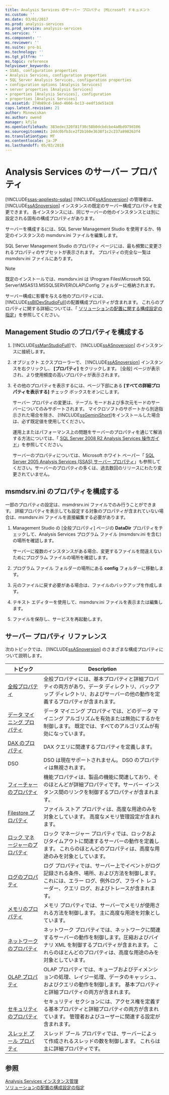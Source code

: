 ```yaml
---
title: Analysis Services のサーバー プロパティ |Microsoft ドキュメント
ms.custom: ''
ms.date: 03/01/2017
ms.prod: analysis-services
ms.prod_service: analysis-services
ms.service: ''
ms.component: ''
ms.reviewer: ''
ms.suite: pro-bi
ms.technology: ''
ms.tgt_pltfrm: ''
ms.topic: reference
helpviewer_keywords:
- SSAS, configuration properties
- Analysis Services, configuration properties
- SQL Server Analysis Services, configuration properties
- configuration options [Analysis Services]
- server properties [Analysis Services]
- properties [Analysis Services], configuration
- properties [Analysis Services]
ms.assetid: 274b89cd-14ed-4666-bc13-eedf1de51e18
caps.latest.revision: 21
author: Minewiskan
ms.author: owend
manager: kfile
ms.openlocfilehash: 383edec320f81f30c58b0dcbdcbe4a0bd979d106
ms.sourcegitcommit: 2ddc0bfb3ce2f2b160e3638f1c2c237a898263f4
ms.translationtype: MT
ms.contentlocale: ja-JP
ms.lasthandoff: 05/03/2018
---
```

# <a name="server-properties-in-analysis-services"></a>Analysis Services のサーバー プロパティ
[!INCLUDE[ssas-appliesto-sqlas](../../includes/ssas-appliesto-sqlas.md)]
  [!INCLUDE[ssASnoversion](../../includes/ssasnoversion-md.md)] の管理者は、 [!INCLUDE[ssASnoversion](../../includes/ssasnoversion-md.md)] インスタンスの既定のサーバー構成プロパティを変更できます。 各インスタンスには、同じサーバーの他のインスタンスとは別に設定される固有の構成プロパティがあります。  
  
 サーバーを構成するには、SQL Server Management Studio を使用するか、特定のインスタンスの msmdsrv.ini ファイルを編集します。  
 
SQL Server Management Studio のプロパティ ページには、最も頻繁に変更されるプロパティのサブセットが表示されます。 プロパティの完全な一覧は msmdsrv.ini ファイルにあります。   
  
> [!NOTE]  
>  既定のインストールでは、msmdsrv.ini は \Program Files\Microsoft SQL Server\MSAS13.MSSQLSERVER\OLAP\Config フォルダーに格納されます。
> 
> サーバー構成に影響を与える他のプロパティには、 [!INCLUDE[ssBIDevStudioFull](../../includes/ssbidevstudiofull-md.md)]の配置構成プロパティが含まれます。 これらのプロパティに関する詳細については、「 [ソリューションの配置に関する構成設定の指定](../../analysis-services/multidimensional-models/deployment-script-files-solution-deployment-config-settings.md)」を参照してください。
 
##  <a name="bkmk_config"></a> Management Studio のプロパティを構成する 
  
1.  [!INCLUDE[ssManStudioFull](../../includes/ssmanstudiofull-md.md)]で、 [!INCLUDE[ssASnoversion](../../includes/ssasnoversion-md.md)] のインスタンスに接続します。  
  
2. オブジェクト エクスプローラーで、 [!INCLUDE[ssASnoversion](../../includes/ssasnoversion-md.md)] インスタンスを右クリックし、 **[プロパティ]** をクリックします。 [全般] ページが表示され、より使用頻度の高いプロパティが表示されます。  

3.  その他のプロパティを表示するには、ページ下部にある **[すべての詳細プロパティを表示する]** チェック ボックスをオンにします。  
  
     サーバー プロパティの変更は、テーブル モードおよび多次元モードのサーバーについてのみサポートされます。 マイクロソフトのサポートから別途指示された場合を除き、 [!INCLUDE[ssGeminiShort](../../includes/ssgeminishort-md.md)]をインストールした場合は、必ず既定値を使用してください。  
  
     運用上またはパフォーマンス上の問題をサーバーのプロパティを通じて解消する方法については、「 [SQL Server 2008 R2 Analysis Services 操作ガイド](http://go.microsoft.com/fwlink/?LinkID=225539)」を参照してください。  
  
     サーバーのプロパティについては、Microsoft ホワイト ペーパー「 [SQL Server 2005 Analysis Services (SSAS) サーバー プロパティ](http://go.microsoft.com/fwlink/?LinkID=199102)」も参照してください。サーバーのプロパティの多くは、過去数回のリリースにわたり変更されていません。    
  
##  <a name="bkmk_msmdsrvini"></a> msmdsrv.ini のプロパティを構成する
  一部のプロパティの設定は、msmdrsrv.ini ファイルでのみ行うことができます。 詳細プロパティを表示しても設定する対象のプロパティが含まれていない場合は、msmdsrv.ini ファイルを直接編集する必要があります。
  
1.  Management Studio の [全般プロパティ] ページの **DataDir** プロパティをチェックして、Analysis Services プログラム ファイル (msmdsrv.ini を含む) の場所を確認します。

     サーバーに複数のインスタンスがある場合、変更するファイルを間違えないためにプログラム ファイルの場所を確認します。  
  
2.  プログラム ファイル フォルダーの場所にある **config** フォルダーに移動します。

3. 元のファイルに戻す必要がある場合は、ファイルのバックアップを作成します。  
  
4.  テキスト エディターを使用して、msmdsrv.ini ファイルを表示または編集します。  
  
5.  ファイルを保存し、サービスを再起動します。  
  
##  <a name="bkmk_ref"></a> サーバー プロパティ リファレンス  
  
 次のトピックでは、 [!INCLUDE[ssASnoversion](../../includes/ssasnoversion-md.md)] のさまざまな構成プロパティについて説明します。  
  
|トピック|Description|  
|-----------|-----------------|  
|[全般プロパティ](../../analysis-services/server-properties/general-properties.md)|全般プロパティには、基本プロパティと詳細プロパティの両方があり、データ ディレクトリ、バックアップ ディレクトリ、およびサーバーの他の動作を定義するプロパティが含まれます。|  
|[データ マイニング プロパティ](../../analysis-services/server-properties/data-mining-properties.md)|データ マイニング プロパティでは、どのデータ マイニング アルゴリズムを有効または無効にするかを制御します。 既定では、すべてのアルゴリズムが有効になっています。| 
|[DAX のプロパティ](../../analysis-services/server-properties/dax-properties.md)|DAX クエリに関連するプロパティを定義します。|
|DSO|DSO は現在サポートされません。 DSO のプロパティは無視されます。|  
|[フィーチャーのプロパティ](../../analysis-services/server-properties/feature-properties.md)|機能プロパティは、製品の機能に関連しており、そのほとんどが詳細プロパティです。サーバー インスタンス間のリンクを制御するプロパティが含まれます。|  
|[Filestore プロパティ](../../analysis-services/server-properties/filestore-properties.md)|ファイル ストア プロパティは、高度な用途のみを対象としています。 高度なメモリ管理設定が含まれます。|  
|[ロック マネージャーのプロパティ](../../analysis-services/server-properties/lock-manager-properties.md)|ロック マネージャー プロパティでは、ロックおよびタイムアウトに関連するサーバーの動作を定義します。 これらのほとんどのプロパティは、高度な用途のみを対象としています。|  
|[ログのプロパティ](../../analysis-services/server-properties/log-properties.md)|ログ プロパティでは、サーバー上でイベントがログ記録される条件、場所、および方法を制御します。 これには、エラー ログ、例外ログ、フライト レコーダー、クエリ ログ、およびトレースが含まれます。|  
|[メモリのプロパティ](../../analysis-services/server-properties/memory-properties.md)|メモリ プロパティでは、サーバーでメモリが使用される方法を制御します。 主に高度な用途を対象としています。|  
|[ネットワークのプロパティ](../../analysis-services/server-properties/network-properties.md)|ネットワーク プロパティでは、ネットワークに関連するサーバーの動作を制御します。圧縮およびバイナリ XML を制御するプロパティが含まれます。 これらのほとんどのプロパティは、高度な用途のみを対象としています。|  
|[OLAP プロパティ](../../analysis-services/server-properties/olap-properties.md)|OLAP プロパティでは、キューブおよびディメンションの処理、レイジー処理、データのキャッシュ、およびクエリの動作を制御します。 基本プロパティと詳細プロパティの両方が含まれます。|  
|[セキュリティのプロパティ](../../analysis-services/server-properties/security-properties.md)|セキュリティ セクションには、アクセス権を定義する基本プロパティと詳細プロパティの両方が含まれています。 管理者およびユーザーに関連する設定が含まれます。|  
|[スレッド プール プロパティ](../../analysis-services/server-properties/thread-pool-properties.md)|スレッド プール プロパティでは、サーバーによって作成されるスレッドの数を制御します。 これらは主に詳細プロパティです。|  
  
## <a name="see-also"></a>参照  
 [Analysis Services インスタンス管理](../../analysis-services/instances/analysis-services-instance-management.md)   
 [ソリューションの配置の構成設定の指定](../../analysis-services/multidimensional-models/deployment-script-files-solution-deployment-config-settings.md)  
  
  
